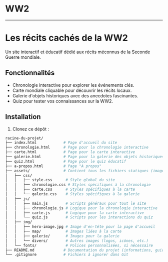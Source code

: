 # WW2
---
# Les récits cachés de la WW2

Un site interactif et éducatif dédié aux récits méconnus de la Seconde Guerre mondiale.

## Fonctionnalités
- Chronologie interactive pour explorer les événements clés.
- Carte mondiale cliquable pour découvrir les récits locaux.
- Galerie d'objets historiques avec des anecdotes fascinantes.
- Quiz pour tester vos connaissances sur la WW2.

## Installation
1. Clonez ce dépôt :

```bash
racine-du-projet/
├── index.html            # Page d'accueil du site
├── chronologie.html      # Page pour la chronologie interactive
├── carte.html            # Page pour la carte interactive
├── galerie.html          # Page pour la galerie des objets historiques
├── quiz.html             # Page pour le quiz éducatif
├── a-propos.html         # Page "À propos"
├── assets/               # Contient tous les fichiers statiques (images, scripts, styles)
│   ├── css/
│   │   ├── style.css      # Style global du site
│   │   ├── chronologie.css # Styles spécifiques à la chronologie
│   │   ├── carte.css      # Styles spécifiques à la carte
│   │   └── galerie.css    # Styles spécifiques à la galerie
│   ├── js/
│   │   ├── main.js        # Scripts généraux pour tout le site
│   │   ├── chronologie.js # Logique pour la chronologie interactive
│   │   ├── carte.js       # Logique pour la carte interactive
│   │   └── quiz.js        # Scripts pour les interactions du quiz
│   ├── img/
│   │   ├── hero-image.jpg # Image d'en-tête pour la page d'accueil
│   │   ├── map/           # Images liées à la carte
│   │   ├── galerie/       # Images pour la galerie
│   │   └── divers/        # Autres images (logos, icônes, etc.)
│   └── fonts/             # Polices personnalisées, si nécessaire
├── README.md             # Documentation du projet (informations, guide d'installation)
└── .gitignore            # Fichiers à ignorer dans Git
```